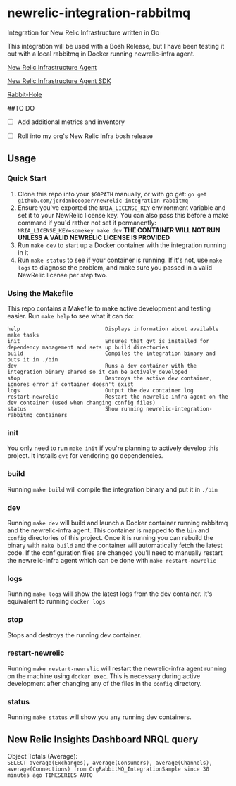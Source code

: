 # newrelic-integration-rabbitmq
Integration for New Relic Infrastructure written in Go

This integration will be used with a Bosh Release, but I have been testing it out with a local rabbitmq in Docker running newrelic-infra agent.

[New Relic Infrastructure Agent](https://docs.newrelic.com/docs/infrastructure/new-relic-infrastructure/installation/install-infrastructure-linux)

[New Relic Infrastructure Agent SDK](https://github.com/newrelic/infra-integrations-sdk)

[Rabbit-Hole](https://github.com/michaelklishin/rabbit-hole)


##TO DO

- [ ] Add additional metrics and inventory

- [ ] Roll into my org's New Relic Infra bosh release



## Usage

### Quick Start
1. Clone this repo into your `$GOPATH` manually, or with go get: `go get github.com/jordanbcooper/newrelic-integration-rabbitmq`
1. Ensure you've exported the `NRIA_LICENSE_KEY` environment variable and set it to your NewRelic license key. You can also pass this before a make command if you'd rather not set it permanently: `NRIA_LICENSE_KEY=somekey make dev` **THE CONTAINER WILL NOT RUN UNLESS A VALID NEWRELIC LICENSE IS PROVIDED**
1. Run `make dev` to start up a Docker container with the integration running in it
1. Run `make status` to see if your container is running. If it's not, use `make logs` to diagnose the problem, and make sure you passed in a valid NewRelic license per step two.

### Using the Makefile
This repo contains a Makefile to make active development and testing easier. Run `make help` to see what it can do:

```
help                           Displays information about available make tasks
init                           Ensures that gvt is installed for dependency management and sets up build directories
build                          Compiles the integration binary and puts it in ./bin
dev                            Runs a dev container with the integration binary shared so it can be actively developed
stop                           Destroys the active dev container, ignores error if container doesn't exist
logs                           Output the dev container log
restart-newrelic               Restart the newrelic-infra agent on the dev container (used when changing config files)
status                         Show running newrelic-integration-rabbitmq containers
```

### init
You only need to run `make init` if you're planning to actively develop this project.  It installs `gvt` for vendoring 
go dependencies.

### build
Running `make build` will compile the integration binary and put it in `./bin`

### dev
Running `make dev` will build and launch a Docker container running rabbitmq and the newrelic-infra agent. This container
is mapped to the `bin` and `config` directories of this project. Once it is running you can rebuild the binary with
`make build` and the container will automatically fetch the latest code. If the configuration files are changed you'll
need to manually restart the newrelic-infra agent which can be done with `make restart-newrelic`

### logs
Running `make logs` will show the latest logs from the dev container. It's equivalent to running `docker logs`

### stop
Stops and destroys the running dev container.

### restart-newrelic
Running `make restart-newrelic` will restart the newrelic-infra agent running on the machine using `docker exec`. This is
necessary during active development after changing any of the files in the `config` directory.

### status
Running `make status` will show you any running dev containers.

## New Relic Insights Dashboard NRQL query
Object Totals (Average):
<br>
```SELECT average(Exchanges), average(Consumers), average(Channels), average(Connections) from OrgRabbitMQ_IntegrationSample since 30 minutes ago TIMESERIES AUTO```


